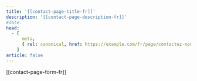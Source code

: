```yaml
---
title: '[[contact-page-title-fr]]'
description: '[[contact-page-description-fr]]'
#date:
head:
  - [
      meta,
      { rel: canonical, href: https://example.com/fr/page/contactez-nous/ },
    ]
article: false
---
```


[[contact-page-form-fr]]

<!-- </style>
<iframe class="contact-form"
  src="https://tally.so/embed/w5BEXQ?alignLeft=1&hideTitle=1&transparentBackground=1"
  width="100%"
  frameborder="0"
  marginheight="0"
  marginwidth="0"
  title="Une question ? Contactez-moi.">
</iframe> -->

